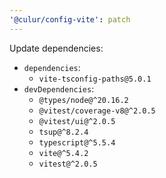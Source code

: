 ```yaml
---
'@culur/config-vite': patch
---
```


Update dependencies:

- `dependencies`:
  - `vite-tsconfig-paths@5.0.1`
- `devDependencies`:
  - `@types/node@^20.16.2`
  - `@vitest/coverage-v8@^2.0.5`
  - `@vitest/ui@^2.0.5`
  - `tsup@^8.2.4`
  - `typescript@^5.5.4`
  - `vite@^5.4.2`
  - `vitest@^2.0.5`
